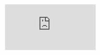![](http://firedpot.com/images/woodfiresodafire/20110518-fccmif9fxesgtw9c1xwhmtnye7.jpg!:../woodfiresodafire.html)
